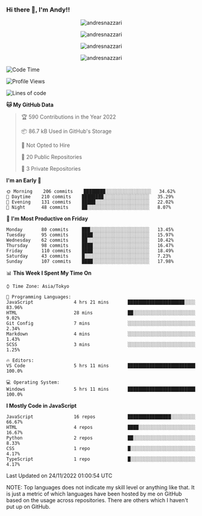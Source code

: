 ### Hi there 👋, I'm Andy!!

<p align="center" >
  <img src="https://github-profile-trophy.vercel.app/?username=AndresNazzari&theme=dracula&column=-1" alt="andresnazzari"/>
</p>

<p align="center">
  <img  src="https://github-readme-stats.vercel.app/api?username=AndresNazzari&count_private=true&show_icons=true&theme=dracula" alt="andresnazzari"/>
</p>
<p align="center">
  <img  src="https://github-readme-stats.vercel.app/api/top-langs/?username=AndresNazzari&layout=compact" alt="andresnazzari"/>
</p>
<p align="center" >
  <img src="https://github-readme-stats.vercel.app/api/wakatime?username=AndresNazzari" alt="andresnazzari"/>
</p>

<!--START_SECTION:waka-->
![Code Time](http://img.shields.io/badge/Code%20Time-280%20hrs%2046%20mins-blue)

![Profile Views](http://img.shields.io/badge/Profile%20Views-3-blue)

![Lines of code](https://img.shields.io/badge/From%20Hello%20World%20I%27ve%20Written-376%20Thousand%20lines%20of%20code-blue)

**🐱 My GitHub Data** 

> 🏆 590 Contributions in the Year 2022
 > 
> 📦 86.7 kB Used in GitHub's Storage 
 > 
> 🚫 Not Opted to Hire
 > 
> 📜 20 Public Repositories 
 > 
> 🔑 3 Private Repositories  
 > 
**I'm an Early 🐤** 

```text
🌞 Morning    206 commits    ████████░░░░░░░░░░░░░░░░░   34.62% 
🌆 Daytime    210 commits    ████████░░░░░░░░░░░░░░░░░   35.29% 
🌃 Evening    131 commits    █████░░░░░░░░░░░░░░░░░░░░   22.02% 
🌙 Night      48 commits     ██░░░░░░░░░░░░░░░░░░░░░░░   8.07%

```
📅 **I'm Most Productive on Friday** 

```text
Monday       80 commits     ███░░░░░░░░░░░░░░░░░░░░░░   13.45% 
Tuesday      95 commits     ████░░░░░░░░░░░░░░░░░░░░░   15.97% 
Wednesday    62 commits     ██░░░░░░░░░░░░░░░░░░░░░░░   10.42% 
Thursday     98 commits     ████░░░░░░░░░░░░░░░░░░░░░   16.47% 
Friday       110 commits    ████░░░░░░░░░░░░░░░░░░░░░   18.49% 
Saturday     43 commits     █░░░░░░░░░░░░░░░░░░░░░░░░   7.23% 
Sunday       107 commits    ████░░░░░░░░░░░░░░░░░░░░░   17.98%

```


📊 **This Week I Spent My Time On** 

```text
⌚︎ Time Zone: Asia/Tokyo

💬 Programming Languages: 
JavaScript               4 hrs 21 mins       █████████████████████░░░░   83.96% 
HTML                     28 mins             ██░░░░░░░░░░░░░░░░░░░░░░░   9.02% 
Git Config               7 mins              ░░░░░░░░░░░░░░░░░░░░░░░░░   2.34% 
Markdown                 4 mins              ░░░░░░░░░░░░░░░░░░░░░░░░░   1.43% 
SCSS                     3 mins              ░░░░░░░░░░░░░░░░░░░░░░░░░   1.25%

🔥 Editors: 
VS Code                  5 hrs 11 mins       █████████████████████████   100.0%

💻 Operating System: 
Windows                  5 hrs 11 mins       █████████████████████████   100.0%

```

**I Mostly Code in JavaScript** 

```text
JavaScript               16 repos            ████████████████░░░░░░░░░   66.67% 
HTML                     4 repos             ████░░░░░░░░░░░░░░░░░░░░░   16.67% 
Python                   2 repos             ██░░░░░░░░░░░░░░░░░░░░░░░   8.33% 
CSS                      1 repo              █░░░░░░░░░░░░░░░░░░░░░░░░   4.17% 
TypeScript               1 repo              █░░░░░░░░░░░░░░░░░░░░░░░░   4.17%

```



 Last Updated on 24/11/2022 01:00:54 UTC
<!--END_SECTION:waka-->

NOTE: Top languages does not indicate my skill level or anything like that. It is just a metric of which languages have been hosted by me on GitHub based on the usage across repositories. There are others which I haven't put up on GitHub.

<!-- Here are some ideas to get you started:

-   🔭 I’m currently working on ...
-   🌱 I’m currently learning ...
-   👯 I’m looking to collaborate on ...
-   🤔 I’m looking for help with ...
-   💬 Ask me about ...
-   📫 How to reach me: ...
-   😄 Pronouns: ...
-   ⚡ Fun fact: ... -->
